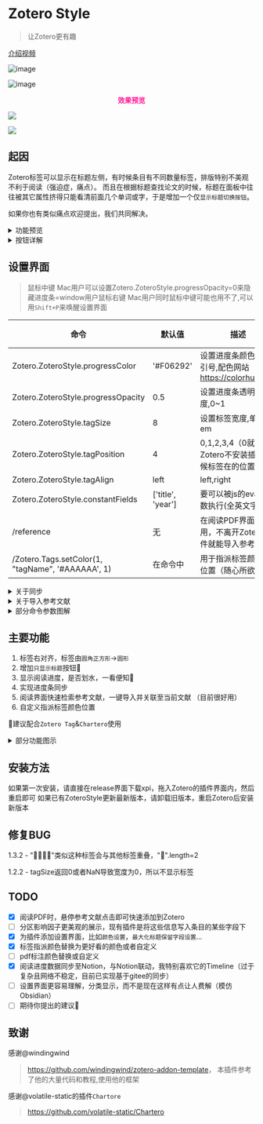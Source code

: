 # Zotero Style
> 让Zotero更有趣


[介绍视频](https://www.bilibili.com/video/BV1PK411o7JN/?share_source=copy_web&vd_source=7b57a26bb78f6cbbfdf8bff111682fa3)


![image](https://user-images.githubusercontent.com/51939531/205323712-53d61c4e-44b2-483b-8c39-a2fa3bc63faf.png)

![image](https://user-images.githubusercontent.com/51939531/205323863-e4e892a2-2afa-47ce-be61-9425cb33d8f4.png)

<center><font color="deeppink"><b>效果预览</b></font></center>

![](https://spr1ng.live/file/390f08bb91ebff15bb0d1.png)

![](https://spr1ng.live/file/dd11d8b19009575c7f608.png)

## 起因
Zotero标签可以显示在标题左侧，有时候条目有不同数量标签，排版特别不美观不利于阅读（强迫症，痛点）。
而且在根据标题查找论文的时候，标题在面板中往往被其它属性挤得只能看清前面几个单词或字，于是增加一个仅`显示标题切换按钮`。

如果你也有类似痛点欢迎提出，我们共同解决。


<details>
<summary>功能预览</summary>
<center><font color="#27ae60"><b>原始Zotero</b></font></center>

![](https://spr1ng.live/file/d38124d3529d6dd682dd3.png)

<center><font color="#e74c3c"><b>开启插件</b></font></center>

![](https://spr1ng.live/file/28d1ca9d77abb310db2e2.png)

<center><font color="#8e44ad"><b>点击按钮</b></font></center>

> 全局搜索旁边

![](https://spr1ng.live/file/6bacc5490a52029ff35f6.png)

<center><font color="#16a085"><b>新特性</b></font></center>

> 阅读进度记录（逐页阅读时间记录渲染在标题上）

![](https://spr1ng.live/file/ed09ed3b676eef4d09bd2.png)
![](https://spr1ng.live/file/447b7d8912422770731a5.png)
> 颜色越深阅读时间越久，同时可显示整体阅读进度，这个部分参考<https://github.com/volatile-static/Chartero>，`Chartero`对于这方面实现的更为彻底，本插件相当于实现了一个初级，简化的版本。
</details>

<details>
<summary>按钮详解</summary>

![](https://spr1ng.live/file/87ac5698538744a03d424.png)

</details>

## 设置界面
> 鼠标中键
Mac用户可以设置Zotero.ZoteroStyle.progressOpacity=0来隐藏进度条=window用户鼠标右键
Mac用户同时鼠标中键可能也用不了,可以用`Shift+P`来唤醒设置界面

| 命令 | 默认值 | 描述 | 重启 |
| ----------- | ----------- | ----------- | ----------- |
| Zotero.ZoteroStyle.progressColor | '#F06292' | 设置进度条颜色,注意引号,配色网站<https://colorhunt.co/> |  |
| Zotero.ZoteroStyle.progressOpacity | 0.5 | 设置进度条透明度,0~1 |  |
| Zotero.ZoteroStyle.tagSize | 8 | 设置标签宽度,单位em |  |
| Zotero.ZoteroStyle.tagPosition | 4 | 0,1,2,3,4（0就是Zotero不安装插件时候标签在的位置） |  |
| Zotero.ZoteroStyle.tagAlign | left | left,right |  |
| Zotero.ZoteroStyle.constantFields | ['title', 'year'] | 要可以被js的eval函数执行(全英文字符) |  |
| /reference | 无 | 在阅读PDF界面使用，不离开Zotero软件就能导入参考文献 |  | 
| /Zotero.Tags.setColor(1, "tagName", '#AAAAAA', 1) | 在命令中 | 用于指派标签颜色和位置（随心所欲） |  |


<details>
<summary>关于同步</summary>

Zotero Style的阅读进度数据自动同步，无需任何配置。

更新后（1.3.3及以后），旧数据（1.3.3以前储存的数据）会自动写入为Zotero的ZoteroStyle条目（插件自动生成）下（在未分类栏可以找到）的一条笔记内（笔记名称就是文献名称一文献一笔记）。

如果第一次安装，插件也将自动生成ZoteroStyle条目，只是没有旧数据迁移这个步骤。

安装插件+新阅读一篇文献后，在未分类条目下，会出现下图条目，它记录了每篇文献的阅读时间。

![image](https://user-images.githubusercontent.com/51939531/205325876-28774410-6e22-4a8c-bc91-2bb5029579f7.png)

当你在多台设备间切换时，前提是他们都安装了Zotero Style，Zotero都登录同一账号。这样上图笔记会自动同步。
插件初始化时（Zotero刚打开的时候），会检索名为ZoteroStyle的条目（所以不要更改它的名字），然后将条目下的笔记读取并储存为一个变量，当发生阅读行为，变量数据和笔记数据会随之更新，而笔记数据又如上述所说会被Zotero自动同步。

</details>

<details>
<summary>关于导入参考文献</summary>
目前已知与scihub插件不兼容
</details>

<details>
<summary>部分命令参数图解</summary>

> Zotero.Tags.setColor(1, "tagName", '#AAAAAA', 1)对应下图，第一个1固定，第二个"tagName"是你要改变的标签， '#AAAAAA'对应下图颜色，1对应下图位置，如，假设有标签”a、b、c、d，abcd中a的位置为1，b为2...
![](https://spr1ng.live/file/734085f010b319cb867f4.png)


![](https://spr1ng.live/file/39bbe98fe67f8efd508b7.png)

![](https://spr1ng.live/file/e351445318a956ac10a7a.png)

> Tips:
<https://github.com/zotero/zotero/blob/26847c672f62de30bd63d9434a00d6c9f8a5e76c/chrome/locale/zh-CN/zotero/zotero.properties>
搜索`itemFields`查看所有字段英文名
或者
<https://github.com/zotero/zotero/blob/2271913e491035e200e0ec82f8ace2f45f025588/chrome/content/zotero/itemTreeColumns.jsx>
搜多`dataKey`

如:
| English | Chinese |
| ----------- | ----------- |
| title | 标题 |
| publisher | 出版社 |
| libraryCatalog | 馆藏目录 |
| year | 年 |
| hasAttachment | `回形针` |

按照源码的中英对照应该能正确过滤掉大多数列,但是如果有的过滤不掉可以提issue,我将补充特殊字段表格

如果你想在展开后保留`标题`和`出版社`,
输入命令`Zotero.ZoteroStyle.constantFields=['title', 'publisher']`回车即可
注意`[]`内字段名要用引号引起来,`=`右边应该可以被js的eval函数执行返回一个Array
相关问题<https://github.com/MuiseDestiny/ZoteroStyle/issues/2>

</details>

## 主要功能

1. 标签右对齐，标签由`圆角正方形`->`圆形`
2. 增加`只显示标题`按钮🌸
3. 显示阅读进度，是否划水，一看便知👋
4. 实现进度条同步
5. 阅读界面快速检索参考文献，一键导入并关联至当前文献 （目前很好用）
6. 自定义指派标签颜色位置

🙌建议配合`Zotero Tag`&`Chartero`使用
<details>
<summary>部分功能图示</summary>

> 5的图示
![](https://spr1ng.live/file/6c034034afb3f51309a76.png)
![](https://spr1ng.live/file/2c468b2d30abb704b8bf0.png)
![](https://spr1ng.live/file/f64a442981bcb66754feb.png)
![](http://tva1.sinaimg.cn/large/c5826cc9ly1h8k444nnclj20nk03m0w4.jpg)

> 6的图示
![](https://spr1ng.live/file/b7eaf4c526d5109558a9b.png)

</details>


## 安装方法
如果第一次安装，请直接在release界面下载xpi，拖入Zotero的插件界面内，然后重启即可
如果已有ZoteroStyle更新最新版本，请卸载旧版本，重启Zotero后安装新版本

## 修复BUG

1.3.2 - "🌸🌸🌸🌸"类似这种标签会与其他标签重叠，"🌸".length=2

1.2.2 - tagSize返回0或者NaN导致宽度为0，所以不显示标签

## TODO
- [x] 阅读PDF时，悬停参考文献点击即可快速添加到Zotero
- [ ] 分区影响因子更美观的展示，现有插件是将这些信息写入条目的某些字段下
- [x] 为插件添加设置界面，比如`颜色设置`，`最大化标题保留字段设置`...
- [x] 标签指派颜色替换为更好看的颜色或者自定义
- [ ] pdf标注颜色替换或自定义
- [x] 阅读进度数据同步至Notion，与Notion联动，我特别喜欢它的Timeline（过于复杂且网络不稳定，目前已实现基于gitee的同步）
- [ ] 设置界面更容易理解，分类显示，而不是现在这样有点让人费解（模仿Obsidian）
- [ ] 期待你提出的建议🌸

## 致谢
感谢@windingwind
><https://github.com/windingwind/zotero-addon-template>，
本插件参考了他的大量代码和教程,使用他的框架

感谢@volatile-static的插件`Chartore`
> <https://github.com/volatile-static/Chartero>
